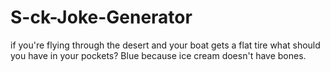 # S-ck-Joke-Generator
if you're flying through the desert and your boat gets a flat tire what should you have in your pockets? Blue because ice cream doesn't have bones.
